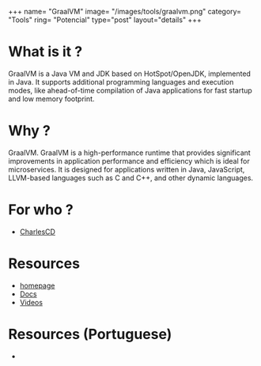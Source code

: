 +++
name= "GraalVM"
image= "/images/tools/graalvm.png"
category= "Tools"
ring= "Potencial"
type="post"
layout="details"
+++

# What is it ?

GraalVM is a Java VM and JDK based on HotSpot/OpenJDK, implemented in Java. It supports additional programming languages and execution modes, like ahead-of-time compilation of Java applications for fast startup and low memory footprint.

# Why ?

GraalVM. GraalVM is a high-performance runtime that provides significant improvements in application performance and efficiency which is ideal for microservices. It is designed for applications written in Java, JavaScript, LLVM-based languages such as C and C++, and other dynamic languages.

# For who ?
* [CharlesCD](https://charlescd.io/)

# Resources
* [homepage](https://www.graalvm.org/)
* [Docs](https://www.graalvm.org/docs/getting-started/)
* [Videos](https://www.graalvm.org/videos/)

# Resources (Portuguese)
* []()
